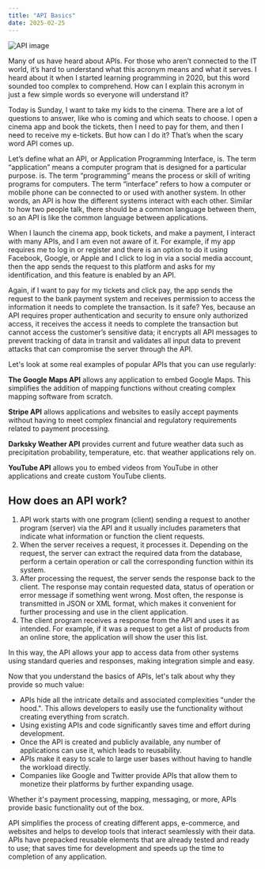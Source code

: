 ```yaml
---
title: "API Basics"
date: 2025-02-25
---
```

![API image](https://www.dropbox.com/scl/fi/alx0htwis31jc1zdsh6aw/API.jpeg?rlkey=wxmpsa76ntpitetibbm6729ua&st=1ifro3dx&dl=0)

Many of us have heard about APIs. For those who aren’t connected to the IT world, it’s hard to understand what this acronym means and what it serves.
I heard about it when I started learning programming in 2020, but this word sounded too complex to comprehend. How can I explain this acronym in just a few simple words so everyone will understand it?

Today is Sunday, I want to take my kids to the cinema. There are a lot of questions to answer, like who is coming and which seats to choose. I open a cinema app and book the tickets, then I need to pay for them, and then I need to receive my e-tickets. But how can I do it? That’s when the scary word API comes up.

Let’s define what an API, or Application Programming Interface, is. The term “application” means a computer program that is designed for a particular purpose. is. The term “programming” means the process or skill of writing programs for computers. The term “interface” refers to how a computer or mobile phone can be connected to or used with another system. In other words, an API is how the different systems interact with each other. Similar to how two people talk, there should be a common language between them, so an API is like the common language between applications.

When I launch the cinema app, book tickets, and make a payment, I interact with many APIs, and I am even not aware of it. For example, if my app requires me to log in or register and there is an option to do it using Facebook, Google, or Apple and I click to log in via a social media account, then the app sends the request to this platform and asks for my identification, and this feature is enabled by an API. 

Again, if I want to pay for my tickets and click pay, the app sends the request to the bank payment system and receives permission to access the information it needs to complete the transaction. Is it safe? Yes, because an API requires proper authentication and security to ensure only authorized access, it receives the access it needs to complete the transaction but cannot access the customer’s sensitive data; it encrypts all API messages to prevent tracking of data in transit and validates all input data to prevent attacks that can compromise the server through the API.

Let's look at some real examples of popular APIs that you can use regularly:

**The Google Maps API** allows any application to embed Google Maps. This simplifies the addition of mapping functions without creating complex mapping software from scratch.

**Stripe API** allows applications and websites to easily accept payments without having to meet complex financial and regulatory requirements related to payment processing.

**Darksky Weather API** provides current and future weather data such as precipitation probability, temperature, etc. that weather applications rely on.

**YouTube API** allows you to embed videos from YouTube in other applications and create custom YouTube clients.

## How does an API work?

1.  API work starts with one program (client) sending a request to another program (server) via the API and it usually includes parameters that indicate what information or function the client requests.  
2. When the server receives a request, it processes it. Depending on the request, the server can extract the required data from the database, perform a certain operation or call the corresponding function within its system.  
3. After processing the request, the server sends the response back to the client. The response may contain requested data, status of operation or error message if something went wrong. Most often, the response is transmitted in JSON or XML format, which makes it convenient for further processing and use in the client application.
4. The client program receives a response from the API and uses it as intended. For example, if it was a request to get a list of products from an online store, the application will show the user this list.

In this way, the API allows your app to access data  from other systems using standard queries and responses, making integration simple and easy.

Now that you understand the basics of APIs, let's talk about why they provide so much value:

* APIs hide all the intricate details and associated complexities "under the hood.". This allows developers to easily use the functionality without creating everything from scratch.
* Using existing APIs and code significantly saves time and effort during development.
* Once the API is created and publicly available, any number of applications can use it, which leads to reusability.
* APIs make it easy to scale to large user bases without having to handle the workload directly.
* Companies like Google and Twitter provide APIs that allow them to monetize their platforms by further expanding usage.

Whether it's payment processing, mapping, messaging, or more, APIs provide basic functionality out of the box.


API simplifies the process of creating different apps, e-commerce, and websites and helps to develop tools that interact seamlessly with their data. APIs have prepacked reusable elements that are already tested and ready to use; that saves time for development and speeds up the time to completion of any application.
